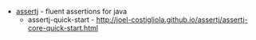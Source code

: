 * [assertj](http://joel-costigliola.github.io/assertj/) - fluent assertions for java
  * assertj-quick-start - http://joel-costigliola.github.io/assertj/assertj-core-quick-start.html

